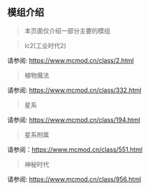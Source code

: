 ## 模组介绍

> 本页面仅介绍一部分主要的模组

> Ic2(工业时代2)

请参阅: https://www.mcmod.cn/class/2.html

> 植物魔法

请参阅: https://www.mcmod.cn/class/332.html

> 星系

请参阅: https://www.mcmod.cn/class/194.html

> 星系附属

请参阅：https://www.mcmod.cn/class/551.html

> 神秘时代

请参阅: https://www.mcmod.cn/class/956.html